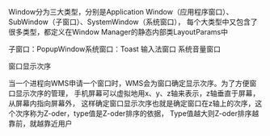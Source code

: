 Window分为三大类型，分别是Application Window（应用程序窗口）、SubWindow（子窗口）、SystemWindow（系统窗口），
每个大类型中又包含了很多类型，都定义在Window Manager的静态内部类LayoutParams中

子窗口：PopupWindow系统窗口：Toast 输入法窗口 系统音量窗口

窗口显示次序

当一个进程向WMS申请一个窗口时，WMS会为窗口确定显示次序。为了方便窗口显示次序的管理，
手机屏幕可以虚拟地用x、y、z轴来表示，z轴垂直于屏幕，从屏幕内指向屏幕外，
这样确定窗口显示次序也就是确定窗口在z轴上的次序，这个次序称为Z-oder，type值是Z-oder排序的依据，
Type值越大则Z-oder排序越靠前，就越靠近用户